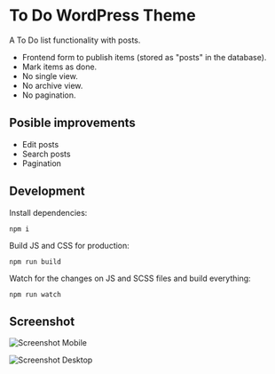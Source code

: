 # To Do WordPress Theme

A To Do list functionality with posts.

- Frontend form to publish items (stored as "posts" in the database).
- Mark items as done.
- No single view.
- No archive view.
- No pagination.

## Posible improvements

- Edit posts
- Search posts
- Pagination

## Development

Install dependencies:

```npm i```

Build JS and CSS for production:

```npm run build```

Watch for the changes on JS and SCSS files and build everything:

```npm run watch```

## Screenshot

![Screenshot Mobile](screenshot_mobile.png)

![Screenshot Desktop](screenshot_desktop.png)
